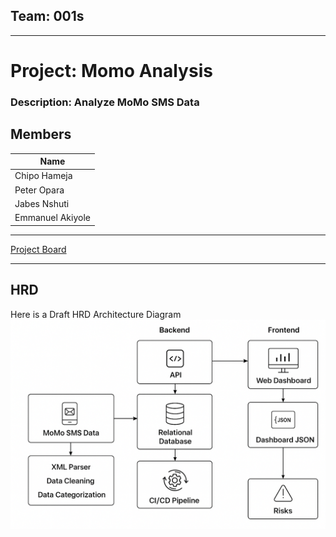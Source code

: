 ## Team: 001s
---
# Project: Momo Analysis
### Description: Analyze MoMo SMS Data

## Members

| Name              |
| ----------------- |
| Chipo Hameja      |
| Peter Opara       |
| Jabes Nshuti      |
| Emmanuel Akiyole  |

---
[Project Board](https://github.com/users/chameja/projects/1/views/1)

---
## HRD
Here is a Draft HRD Architecture Diagram
![alt text](https://github.com/chameja/momo-analysis/blob/main/momo_hld.png "Draft HRD Architecture Diagram")
